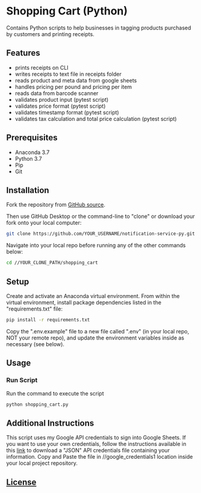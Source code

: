 # Shopping Cart (Python)

Contains Python scripts to help businesses in tagging products purchased by customers and printing receipts.

## Features

  + prints receipts on CLI
  + writes receipts to text file in receipts folder
  + reads product and meta data from google sheets
  + handles pricing per pound and pricing per item
  + reads data from barcode scanner
  + validates product input (pytest script)
  + validates price format (pytest script)
  + validates timestamp format (pytest script)
  + validates tax calculation and total price calculation (pytest script)


## Prerequisites

  + Anaconda 3.7
  + Python 3.7
  + Pip
  + Git

## Installation

Fork the repository from [GitHub source](https://github.com/DheerajRekula/Shopping_Cart).

Then use GitHub Desktop or the command-line to "clone" or download your fork onto your local computer:

```sh
git clone https://github.com/YOUR_USERNAME/notification-service-py.git # this is the HTTP address, but you could alternatively use the SSH address
```

Navigate into your local repo before running any of the other commands below:

```sh
cd //YOUR_CLONE_PATH/shopping_cart
```

## Setup

Create and activate an Anaconda virtual environment. From within the virtual environment, install package dependencies listed in the "requirements.txt" file:

```sh
pip install -r requirements.txt
```

Copy the ".env.example" file to a new file called ".env" (in your local repo, NOT your remote repo), and update the environment variables inside as necessary (see below).

## Usage

### Run Script

Run the command to execute the script

```sh
python shopping_cart.py
```

## Additional Instructions

This script uses my Google API credentials to sign into Google Sheets. If you want to use your own credentials, follow the instructions available in this [link](https://techwithtim.net/tutorials/google-sheets-python-api-tutorial/) to download a "JSON" API credentials file containing your information. Copy and Paste the file in //google_credentials1 location inside your local project repository.

## [License](/LICENSE.md)

